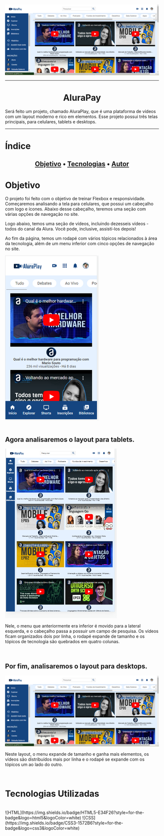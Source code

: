 ![AluraDesktop](img/desktop.png)
<hr>
<h1 align="center">AluraPay</h1>

<p>Será feito um  projeto, chamado AluraPlay, que é uma plataforma de vídeos com um layout moderno e rico em elementos. Esse projeto possui três telas principais, para celulares, tablets e desktops.</p>

<hr>
<h1>Índice</h1>

<h2 align="center">
 <a href="#objetivo">Objetivo</a> • 
 <a href="#tecnologias">Tecnologias</a> •   
 <a href="#autor">Autor</a>
</h2>

<h1 id="objetivo">Objetivo</h1>

<p>O projeto foi feito com o objetivo de treinar Flexbox e responsividade. Começaremos analisando a tela para celulares, que possui um cabeçalho com logo e ícones. Abaixo desse cabeçalho, teremos uma seção com várias opções de navegação no site. </p>
<p>Logo abaixo, temos uma seção de vídeos, incluindo dezesseis vídeos - todos do canal da Alura. Você pode, inclusive, assistí-los depois!

Ao fim da página, temos um rodapé com vários tópicos relacionados à área da tecnologia, além de um menu inferior com cinco opções de navegação no site.</p>

![aluraMobile](img/mobile.png)<br><br>

<h2>Agora analisaremos o layout para tablets.</h2>

![aluraTablet](img/tablet.png)

<p>Nele, o menu que anteriormente era inferior é movido para a lateral esquerda, e o cabeçalho passa a possuir um campo de pesquisa. Os vídeos ficam organizados dois por linha, o rodapé expande de tamanho e os tópicos de tecnologia são quebrados em quatro colunas.</p><br>

<h2>Por fim, analisaremos o layout para desktops.</h2>

![aluraDesktop](img/desktop.png)

<p>Neste layout, o menu expande de tamanho e ganha mais elementos, os vídeos são distribuídos mais por linha e o rodapé se expande com os tópicos um ao lado do outro.</p><br>

<h1 id="tecnologias">Tecnologias Utilizadas</h1><br>
![HTML](https://img.shields.io/badge/HTML5-E34F26?style=for-the-badge&logo=html5&logoColor=white)
![CSS](https://img.shields.io/badge/CSS3-1572B6?style=for-the-badge&logo=css3&logoColor=white)